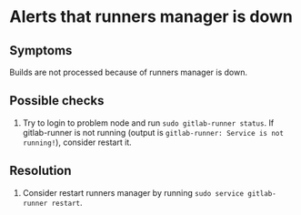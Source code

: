 # Alerts that runners manager is down

## Symptoms

Builds are not processed because of runners manager is down.

## Possible checks

1. Try to login to problem node and run `sudo gitlab-runner status`. If gitlab-runner is not running (output is `gitlab-runner: Service is not running!`), consider restart it.

## Resolution

1. Consider restart runners manager by running `sudo service gitlab-runner restart`.
